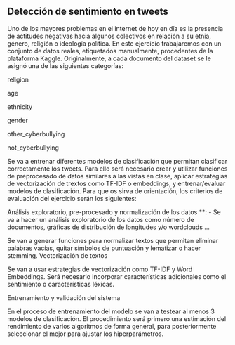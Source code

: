 ## Detección de sentimiento en tweets

Uno de los mayores problemas en el internet de hoy en día es la presencia de actitudes negativas hacia algunos colectivos en relación a su etnia, género, religión o ideología política. En este ejercicio trabajaremos con un conjunto de datos reales, etiquetados manualmente, procedentes de la plataforma Kaggle. Originalmente, a cada documento del dataset se le asignó una de las siguientes categorías:

religion

age

ethnicity

gender

other_cyberbullying

not_cyberbullying

Se va a entrenar diferentes modelos de clasificación que permitan clasificar correctamente los tweets. Para ello será necesario crear y utilizar funciones de preprocesado de datos similares a las vistas en clase, aplicar estrategias de vectorización de trextos como TF-IDF o embeddings, y entrenar/evaluar modelos de clasificación. Para que os sirva de orientación, los criterios de evaluación del ejercicio serán los siguientes:

Análisis exploratorio, pre-procesado y normalización de los datos **: - Se va a hacer un análisis exploratorio de los datos como número de documentos, gráficas de distribución de longitudes y/o wordclouds ...

Se van a generar funciones para normalizar textos que permitan eliminar palabras vacías, quitar símbolos de puntuación y lematizar o hacer stemming.
Vectorización de textos 

Se van a usar estrategias de vectorización como TF-IDF y Word Embeddings. Será necesario incorporar características adicionales como el sentimiento o características léxicas.

Entrenamiento y validación del sistema 

En el proceso de entrenamiento del modelo se van a testear al menos 3 modelos de clasificación. El procedimiento será primero una estimación del rendimiento de varios algoritmos de forma general, para posteriormente seleccionar el mejor para ajustar los hiperparámetros.

